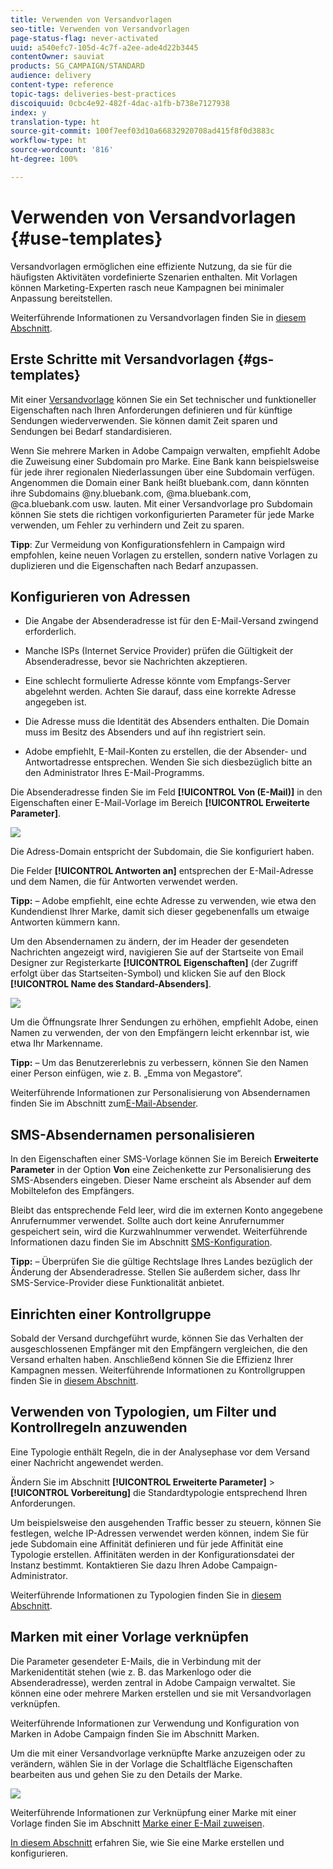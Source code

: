 ```yaml
---
title: Verwenden von Versandvorlagen
seo-title: Verwenden von Versandvorlagen
page-status-flag: never-activated
uuid: a540efc7-105d-4c7f-a2ee-ade4d22b3445
contentOwner: sauviat
products: SG_CAMPAIGN/STANDARD
audience: delivery
content-type: reference
topic-tags: deliveries-best-practices
discoiquuid: 0cbc4e92-482f-4dac-a1fb-b738e7127938
index: y
translation-type: ht
source-git-commit: 100f7eef03d10a66832920708ad415f8f0d3883c
workflow-type: ht
source-wordcount: '816'
ht-degree: 100%

---
```



# Verwenden von Versandvorlagen {#use-templates}

Versandvorlagen ermöglichen eine effiziente Nutzung, da sie für die häufigsten Aktivitäten vordefinierte Szenarien enthalten. Mit Vorlagen können Marketing-Experten rasch neue Kampagnen bei minimaler Anpassung bereitstellen.

Weiterführende Informationen zu Versandvorlagen finden Sie in [diesem Abschnitt](../../start/using/marketing-activity-templates.md).

## Erste Schritte mit Versandvorlagen {#gs-templates}

Mit einer [Versandvorlage](../../start/using/marketing-activity-templates.md#creating-a-new-template) können Sie ein Set technischer und funktioneller Eigenschaften nach Ihren Anforderungen definieren und für künftige Sendungen wiederverwenden. Sie können damit Zeit sparen und Sendungen bei Bedarf standardisieren.

Wenn Sie mehrere Marken in Adobe Campaign verwalten, empfiehlt Adobe die Zuweisung einer Subdomain pro Marke. Eine Bank kann beispielsweise für jede ihrer regionalen Niederlassungen über eine Subdomain verfügen. Angenommen die Domain einer Bank heißt bluebank.com, dann könnten ihre Subdomains @ny.bluebank.com, @ma.bluebank.com, @ca.bluebank.com usw. lauten. Mit einer Versandvorlage pro Subdomain können Sie stets die richtigen vorkonfigurierten Parameter für jede Marke verwenden, um Fehler zu verhindern und Zeit zu sparen.

**Tipp**: Zur Vermeidung von Konfigurationsfehlern in Campaign wird empfohlen, keine neuen Vorlagen zu erstellen, sondern native Vorlagen zu duplizieren und die Eigenschaften nach Bedarf anzupassen.

## Konfigurieren von Adressen

* Die Angabe der Absenderadresse ist für den E-Mail-Versand zwingend erforderlich.

* Manche ISPs (Internet Service Provider) prüfen die Gültigkeit der Absenderadresse, bevor sie Nachrichten akzeptieren.

* Eine schlecht formulierte Adresse könnte vom Empfangs-Server abgelehnt werden. Achten Sie darauf, dass eine korrekte Adresse angegeben ist.

* Die Adresse muss die Identität des Absenders enthalten. Die Domain muss im Besitz des Absenders und auf ihn registriert sein.

* Adobe empfiehlt, E-Mail-Konten zu erstellen, die der Absender- und Antwortadresse entsprechen. Wenden Sie sich diesbezüglich bitte an den Administrator Ihres E-Mail-Programms.

Die Absenderadresse finden Sie im Feld **[!UICONTROL Von (E-Mail)]** in den Eigenschaften einer E-Mail-Vorlage im Bereich **[!UICONTROL Erweiterte Parameter]**.

![](assets/template-parameters.png)

Die Adress-Domain entspricht der Subdomain, die Sie konfiguriert haben.

Die Felder **[!UICONTROL Antworten an]** entsprechen der E-Mail-Adresse und dem Namen, die für Antworten verwendet werden.

**Tipp:** – Adobe empfiehlt, eine echte Adresse zu verwenden, wie etwa den Kundendienst Ihrer Marke, damit sich dieser gegebenenfalls um etwaige Antworten kümmern kann.

Um den Absendernamen zu ändern, der im Header der gesendeten Nachrichten angezeigt wird, navigieren Sie auf der Startseite von Email Designer zur Registerkarte **[!UICONTROL Eigenschaften]** (der Zugriff erfolgt über das Startseiten-Symbol) und klicken Sie auf den Block **[!UICONTROL Name des Standard-Absenders]**.

![](assets/template-content.png)

Um die Öffnungsrate Ihrer Sendungen zu erhöhen, empfiehlt Adobe, einen Namen zu verwenden, der von den Empfängern leicht erkennbar ist, wie etwa Ihr Markenname.

**Tipp:** – Um das Benutzererlebnis zu verbessern, können Sie den Namen einer Person einfügen, wie z. B. „Emma von Megastore“.

Weiterführende Informationen zur Personalisierung von Absendernamen finden Sie im Abschnitt zum[E-Mail-Absender](../../designing/using/subject-line.md#email-sender).

## SMS-Absendernamen personalisieren

In den Eigenschaften einer SMS-Vorlage können Sie im Bereich **Erweiterte Parameter** in der Option **Von** eine Zeichenkette zur Personalisierung des SMS-Absenders eingeben. Dieser Name erscheint als Absender auf dem Mobiltelefon des Empfängers.

Bleibt das entsprechende Feld leer, wird die im externen Konto angegebene Anrufernummer verwendet. Sollte auch dort keine Anrufernummer gespeichert sein, wird die Kurzwahlnummer verwendet. Weiterführende Informationen dazu finden Sie im Abschnitt [SMS-Konfiguration](../../administration/using/configuring-sms-channel.md).

**Tipp:** – Überprüfen Sie die gültige Rechtslage Ihres Landes bezüglich der Änderung der Absenderadresse. Stellen Sie außerdem sicher, dass Ihr SMS-Service-Provider diese Funktionalität anbietet.

## Einrichten einer Kontrollgruppe

Sobald der Versand durchgeführt wurde, können Sie das Verhalten der ausgeschlossenen Empfänger mit den Empfängern vergleichen, die den Versand erhalten haben. Anschließend können Sie die Effizienz Ihrer Kampagnen messen. Weiterführende Informationen zu Kontrollgruppen finden Sie in [diesem Abschnitt](../../sending/using/control-group.md).

## Verwenden von Typologien, um Filter und Kontrollregeln anzuwenden

Eine Typologie enthält Regeln, die in der Analysephase vor dem Versand einer Nachricht angewendet werden.

Ändern Sie im Abschnitt **[!UICONTROL Erweiterte Parameter]** > **[!UICONTROL Vorbereitung]** die Standardtypologie entsprechend Ihren Anforderungen.

Um beispielsweise den ausgehenden Traffic besser zu steuern, können Sie festlegen, welche IP-Adressen verwendet werden können, indem Sie für jede Subdomain eine Affinität definieren und für jede Affinität eine Typologie erstellen. Affinitäten werden in der Konfigurationsdatei der Instanz bestimmt. Kontaktieren Sie dazu Ihren Adobe Campaign-Administrator.

Weiterführende Informationen zu Typologien finden Sie in [diesem Abschnitt](../../sending/using/managing-typologies.md).

## Marken mit einer Vorlage verknüpfen

Die Parameter gesendeter E-Mails, die in Verbindung mit der Markenidentität stehen (wie z. B. das Markenlogo oder die Absenderadresse), werden zentral in Adobe Campaign verwaltet. Sie können eine oder mehrere Marken erstellen und sie mit Versandvorlagen verknüpfen.

Weiterführende Informationen zur Verwendung und Konfiguration von Marken in Adobe Campaign finden Sie im Abschnitt Marken.

Um die mit einer Versandvorlage verknüpfte Marke anzuzeigen oder zu verändern, wählen Sie in der Vorlage die Schaltfläche Eigenschaften bearbeiten aus und gehen Sie zu den Details der Marke.

![](assets/template-brand.png)

Weiterführende Informationen zur Verknüpfung einer Marke mit einer Vorlage finden Sie im Abschnitt [Marke einer E-Mail zuweisen](../../administration/using/branding.md#assigning-a-brand-to-an-email).

[In diesem Abschnitt](../../administration/using/branding.md#creating-a-brand) erfahren Sie, wie Sie eine Marke erstellen und konfigurieren.
